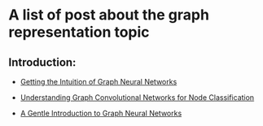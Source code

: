 # A list of post about the graph representation topic

## Introduction:
* [Getting the Intuition of Graph Neural Networks](https://medium.com/analytics-vidhya/getting-the-intuition-of-graph-neural-networks-a30a2c34280d)

* [Understanding Graph Convolutional Networks for Node Classification](https://medium.com/analytics-vidhya/getting-the-intuition-of-graph-neural-networks-a30a2c34280d) 

* [A Gentle Introduction to Graph Neural Networks](https://distill.pub/2021/gnn-intro/)

